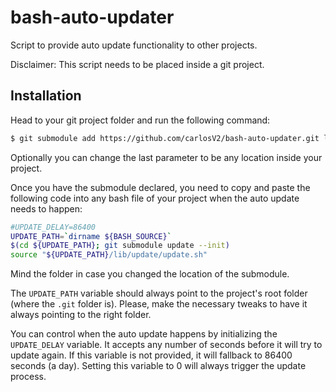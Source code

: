 # bash-auto-updater

Script to provide auto update functionality to other projects.

Disclaimer: This script needs to be placed inside a git project.

## Installation

Head to your git project folder and run the following command:
```bash
$ git submodule add https://github.com/carlosV2/bash-auto-updater.git lib/update
```

Optionally you can change the last parameter to be any location inside your project.


Once you have the submodule declared, you need to copy and paste the following code into any bash file
of your project when the auto update needs to happen:
```bash
#UPDATE_DELAY=86400
UPDATE_PATH=`dirname ${BASH_SOURCE}`
$(cd ${UPDATE_PATH}; git submodule update --init)
source "${UPDATE_PATH}/lib/update/update.sh"
```

Mind the folder in case you changed the location of the submodule.


The `UPDATE_PATH` variable should always point to the project's root folder (where the `.git` folder is).
Please, make the necessary tweaks to have it always pointing to the right folder.


You can control when the auto update happens by initializing the `UPDATE_DELAY` variable. It accepts
any number of seconds before it will try to update again. If this variable is not provided, it will
fallback to 86400 seconds (a day). Setting this variable to 0 will always trigger the update process.
